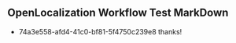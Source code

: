 ## OpenLocalization Workflow Test MarkDown
* 74a3e558-afd4-41c0-bf81-5f4750c239e8 thanks!

<!--HONumber=Aug16_HO5-->


